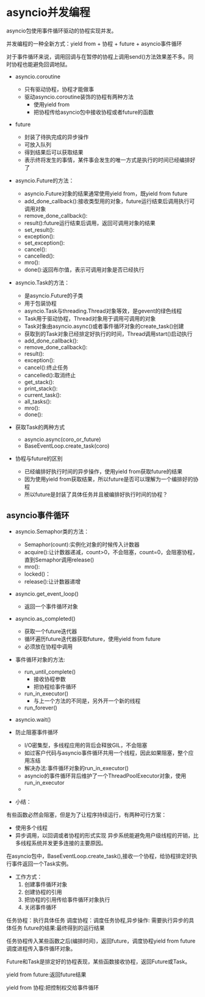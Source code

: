 # asyncio并发编程

asyncio包使用事件循环驱动的协程实现并发。

并发编程的一种全新方式：yield from \+ 协程 \+ future \+ asyncio事件循环

对于事件循环来说，调用回调与在暂停的协程上调用send()方法效果差不多。同时协程也能避免回调地狱。

+ asyncio.coroutine
  - 只有驱动协程，协程才能做事
  - 驱动asyncio.coroutine装饰的协程有两种方法
    * 使用yield from
    * 把协程传给asyncio包中接收协程或者future的函数

+ future
  - 封装了待执完成的异步操作
  - 可放入队列
  - 得到结果后可以获取结果
  - 表示终将发生的事情，某件事会发生的唯一方式是执行的时间已经编排好了

+ asyncio.Future的方法：
  - asyncio.Future对象的结果通常使用yield from，既yield from future
  - add_done_callback():接收类型用的对象，future运行结束后调用执行可调用对象
  - remove_done_callback():
  - result():future运行结束后调用，返回可调用对象的结果
  - set_result():
  - exception():
  - set_exception():
  - cancel():
  - cancelled():
  - mro():
  - done():返回布尔值，表示可调用对象是否已经执行

+ asyncio.Task的方法：
  - 是asyncio.Future的子类
  - 用于包装协程
  - asyncio.Task与threading.Thread对象等效，是gevent的绿色线程
  - Task用于驱动协程，Thread对象用于调用可调用的对象
  - Task对象由asyncio.async()或者事件循环对象的create_task()创建
  - 获取到的Task对象已经排定好执行的时间，Thread调用start()启动执行
  - add_done_callback():
  - remove_done_callback():
  - result():
  - exception():
  - cancel():终止任务
  - cancelled():取消终止
  - get_stack():
  - print_stack():
  - current_task():
  - all_tasks():
  - mro():
  - done(): 

+ 获取Task的两种方式
  - asyncio.async(coro_or_future)
  - BaseEventLoop.create_task(coro)

+ 协程与future的区别
  - 已经编排好执行时间的异步操作，使用yield from获取future的结果
  - 因为使用yield from获取结果，所以future是否可以理解为一个编排好的协程
  - 所以future是封装了具体任务并且被编排好执行时间的协程？

## asyncio事件循环

+ asyncio.Semaphor类的方法：
  - Semaphor(count):实例化对象的时候传入计数器
  - acquire():让计数器递减，count\>0，不会阻塞，count=0，会阻塞协程，直到Semaphor调用release()
  - mro():
  - locked()：
  - release():让计数器递增
  
+ asyncio.get_event_loop()
  - 返回一个事件循环对象
+ asyncio.as_completed()
  - 获取一个future迭代器
  - 循环遍历future迭代器获取future，使用yield from future
  - 必须放在协程中调用

+ 事件循环对象的方法:
  - run_until_complete()
    * 接收协程参数
    * 把协程给事件循环
  - run_in_executor()
    * 与上一个方法的不同是，另外开一个新的线程
  - run_forever()
+ asyncio.wait()

+ 防止阻塞事件循环
  - I/O密集型，多线程应用的背后会释放GIL，不会阻塞
  - 如过客户代码与asyncio事件循环共用一个线程，因此如果阻塞，整个应用冻结
  - 解决办法:事件循环对象的run_in_executor()
  - asyncio的事件循环背后维护了一个ThreadPoolExecutor对象，使用run_in_executor
  - 

+ 小结：

有些函数必然会阻塞，但是为了让程序持续运行，有两种可行方案：
- 使用多个线程
- 异步调用，以回调或者协程的形式实现
异步系统能避免用户级线程的开销，比多线程系统并发更多连接的主要原因。

在asyncio包中，BaseEventLoop.create_task(),接收一个协程，给协程排定好执行事件返回一个Task实例。

+ 工作方式：
  1. 创建事件循环对象
  2. 创建协程的引用
  3. 把协程的引用传给事件循环对象执行
  4. 关闭事件循环


任务协程：执行具体任务
调度协程：调度任务协程,异步操作: 需要执行异步的具体任务
future的结果:最终得到的运行结果

任务协程传入某些函数之后(编排时间)，返回future，调度协程yield from future
调度进程传入事件循环对象。

Future和Task是排定好的协程表现，某些函数接收协程，返回Future或Task。

yield from future:返回future结果

yield from 协程:把控制权交给事件循环